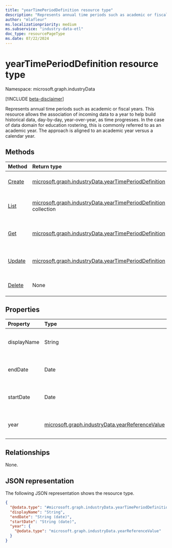 ```yaml
---
title: "yearTimePeriodDefinition resource type"
description: "Represents annual time periods such as academic or fiscal years."
author: "mlafleur"
ms.localizationpriority: medium
ms.subservice: "industry-data-etl"
doc_type: resourcePageType
ms.date: 07/22/2024
---
```


# yearTimePeriodDefinition resource type

Namespace: microsoft.graph.industryData

[!INCLUDE [beta-disclaimer](../../includes/beta-disclaimer.md)]

Represents annual time periods such as academic or fiscal years. This resource allows the association of incoming data to a year to help build historical data, day-by-day, year-over-year, as time progresses. In the case of data domain for education rostering, this is commonly referred to as an academic year. The approach is aligned to an academic year versus a calendar year.

## Methods

| Method                                                                                    | Return type                                                                                                  | Description                                                                                                             |
| :---------------------------------------------------------------------------------------- | :----------------------------------------------------------------------------------------------------------- | :---------------------------------------------------------------------------------------------------------------------- |
| [Create](../api/industrydata-yeartimeperioddefinition-post.md)   | [microsoft.graph.industryData.yearTimePeriodDefinition](industrydata-yeartimeperioddefinition.md)            | Create a new [yearTimePeriodDefinition](industrydata-yeartimeperioddefinition.md) object.                               |
| [List](../api/industrydata-yeartimeperioddefinition-list.md)    | [microsoft.graph.industryData.yearTimePeriodDefinition](industrydata-yeartimeperioddefinition.md) collection | Get a list of the [yearTimePeriodDefinition](industrydata-yeartimeperioddefinition.md) objects and their properties.    |
| [Get](../api/industrydata-yeartimeperioddefinition-get.md)       | [microsoft.graph.industryData.yearTimePeriodDefinition](industrydata-yeartimeperioddefinition.md)            | Read the properties and relationships of a [yearTimePeriodDefinition](industrydata-yeartimeperioddefinition.md) object. |
| [Update](../api/industrydata-yeartimeperioddefinition-update.md) | [microsoft.graph.industryData.yearTimePeriodDefinition](industrydata-yeartimeperioddefinition.md)            | Update the properties of a [yearTimePeriodDefinition](industrydata-yeartimeperioddefinition.md) object.                 |
| [Delete](../api/industrydata-yeartimeperioddefinition-delete.md) | None                                                                                                         | Delete a [yearTimePeriodDefinition](industrydata-yeartimeperioddefinition.md) object.                                   |

## Properties

| Property    | Type                                                                                  | Description                                                                                             |
| :---------- | :------------------------------------------------------------------------------------ | :------------------------------------------------------------------------------------------------------ |
| displayName | String                                                                                | The name of the year. Maximum supported length is 100 characters.                                       |
| endDate     | Date                                                                                  | The last day of the year using ISO 8601 format for date.                                                |
| startDate   | Date                                                                                  | The first day of the year using ISO 8601 format for date.                                               |
| year        | [microsoft.graph.industryData.yearReferenceValue](industrydata-yearreferencevalue.md) | A pointer to a year entry in the [referenceDefinition](industrydata-referencedefinition.md) collection. |

## Relationships

None.

## JSON representation

The following JSON representation shows the resource type.

<!-- {
  "blockType": "resource",
  "keyProperty": "id",
  "@odata.type": "microsoft.graph.industryData.yearTimePeriodDefinition",
  "openType": false
}
-->

```json
{
  "@odata.type": "#microsoft.graph.industryData.yearTimePeriodDefinition",
  "displayName": "String",
  "endDate": "String (date)",
  "startDate": "String (date)",
  "year": {
    "@odata.type": "microsoft.graph.industryData.yearReferenceValue"
  }
}
```
